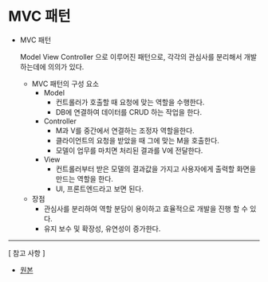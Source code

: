 # MVC 패턴

- MVC 패턴

  Model View Controller 으로 이루어진 패턴으로, 각각의 관심사를 분리해서 개발 하는데에 의의가 있다.

  - MVC 패턴의 구성 요소
    - Model
      - 컨트롤러가 호출할 때 요청에 맞는 역할을 수행한다.
      - DB에 연결하여 데이터를 CRUD 하는 작업을 한다.
    - Controller
      - M과 V를 중간에서 연결하는 조정자 역할을한다.
      - 클라이언트의 요청을 받았을 때 그에 맞는 M을 호출한다.
      - 모델이 업무를 마치면 처리된 결과를 V에 전달한다.
    - View
      - 컨트롤러부터 받은 모델의 결과값을 가지고 사용자에게 출력할 화면을 만드는 역할을 한다.
      - UI, 프론트엔드라고 보면 된다.
  - 장점
    - 관심사를 분리하여 역할 분담이 용이하고 효율적으로 개발을 진행 할 수 있다.
    - 유지 보수 및 확장성, 유연성이 증가한다.



------

[ 참고 사항 ]

- [원본](https://asfirstalways.tistory.com/180)

